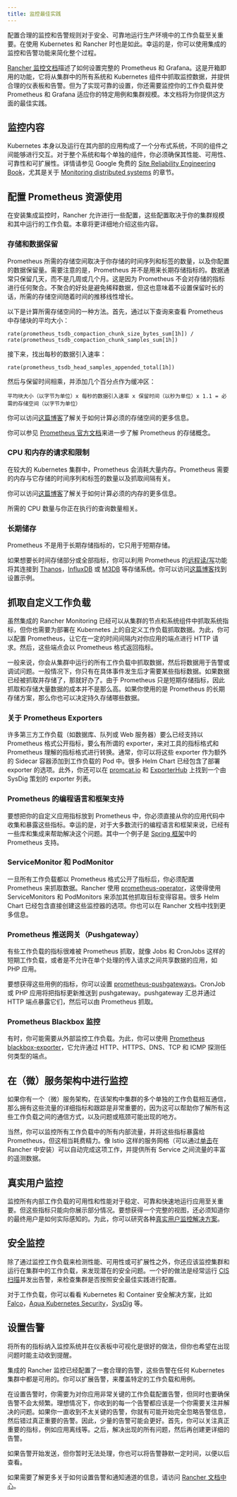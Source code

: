 ```yaml
---
title: 监控最佳实践
---
```


配置合理的监控和告警规则对于安全、可靠地运行生产环境中的工作负载至关重要。在使用 Kubernetes 和 Rancher 时也是如此。幸运的是，你可以使用集成的监控和告警功能来简化整个过程。

[Rancher 监控文档](../../../pages-for-subheaders/monitoring-and-alerting.md)描述了如何设置完整的 Prometheus 和 Grafana。这是开箱即用的功能，它将从集群中的所有系统和 Kubernetes 组件中抓取监控数据，并提供合理的仪表板和告警。但为了实现可靠的设置，你还需要监控你的工作负载并使 Prometheus 和 Grafana 适应你的特定用例和集群规模。本文档将为你提供这方面的最佳实践。

## 监控内容

Kubernetes 本身以及运行在其内部的应用构成了一个分布式系统，不同的组件之间能够进行交互。对于整个系统和每个单独的组件，你必须确保其性能、可用性、可靠性和可扩展性。详情请参见 Google 免费的 [Site Reliability Engineering Book](https://landing.google.com/sre/sre-book/)，尤其是关于 [Monitoring distributed systems](https://landing.google.com/sre/sre-book/chapters/monitoring-distributed-systems/) 的章节。

## 配置 Prometheus 资源使用

在安装集成监控时，Rancher 允许进行一些配置，这些配置取决于你的集群规模和其中运行的工作负载。本章将更详细地介绍这些内容。

### 存储和数据保留

Prometheus 所需的存储空间取决于你存储的时间序列和标签的数量，以及你配置的数据保留量。需要注意的是，Prometheus 并不是用来长期存储指标的。数据通常只保留几天，而不是几周或几个月。这是因为 Prometheus 不会对存储的指标进行任何聚合。不聚合的好处是避免稀释数据，但这也意味着不设置保留时长的话，所需的存储空间随着时间的推移线性增长。

以下是计算所需存储空间的一种方法。首先，通过以下查询来查看 Prometheus 中存储块的平均大小：

```
rate(prometheus_tsdb_compaction_chunk_size_bytes_sum[1h]) / rate(prometheus_tsdb_compaction_chunk_samples_sum[1h])
```

接下来，找出每秒的数据引入速率：

```
rate(prometheus_tsdb_head_samples_appended_total[1h])
```

然后与保留时间相乘，并添加几个百分点作为缓冲区：

```
平均块大小（以字节为单位）x 每秒的数据引入速率 x 保留时间（以秒为单位）x 1.1 = 必需的存储空间（以字节为单位）
```

你可以访问[这篇博客](https://www.robustperception.io/how-much-disk-space-do-prometheus-blocks-use)了解关于如何计算必须的存储空间的更多信息。

你可以参见 [Prometheus 官方文档](https://prometheus.io/docs/prometheus/latest/storage)来进一步了解 Prometheus 的存储概念。

### CPU 和内存的请求和限制

在较大的 Kubernetes 集群中，Prometheus 会消耗大量内存。Prometheus 需要的内存与它存储的时间序列和标签的数量以及抓取间隔有关。

你可以访问[这篇博客](https://www.robustperception.io/how-much-ram-does-prometheus-2-x-need-for-cardinality-and-ingestion)了解关于如何计算必须的内存的更多信息。

所需的 CPU 数量与你正在执行的查询数量相关。

### 长期储存

Prometheus 不是用于长期存储指标的，它只用于短期存储。

如果想要长时间存储部分或全部指标，你可以利用 Prometheus 的[远程读/写](https://prometheus.io/docs/prometheus/latest/storage/#remote-storage-integrations)功能将其连接到 [Thanos](https://thanos.io/)，[InfluxDB](https://www.influxdata.com/) 或 [M3DB](https://www.m3db.io/) 等存储系统。你可以访问[这篇博客](https://rancher.com/blog/2020/prometheus-metric-federation)找到设置示例。

## 抓取自定义工作负载

虽然集成的 Rancher Monitoring 已经可以从集群的节点和系统组件中抓取系统指标，但你也需要为部署在 Kubernetes 上的自定义工作负载抓取数据。为此，你可以配置 Prometheus，让它在一定的时间间隔内对你应用的端点进行 HTTP 请求。然后，这些端点会以 Prometheus 格式返回指标。

一般来说，你会从集群中运行的所有工作负载中抓取数据，然后将数据用于告警或调试问题。一般情况下，你只有在具体事件发生后才需要某些指标数据。如果数据已经被抓取并存储了，那就好办了。由于 Prometheus 只是短期存储指标，因此抓取和存储大量数据的成本并不是那么高。如果你使用的是 Prometheus 的长期存储方案，那么你也可以决定持久存储哪些数据。

### 关于 Prometheus Exporters

许多第三方工作负载（如数据库、队列或 Web 服务器）要么已经支持以 Prometheus 格式公开指标，要么有所谓的 exporter，来对工具的指标格式和 Prometheus 理解的指标格式进行转换。通常，你可以将这些 exporter 作为额外的 Sidecar 容器添加到工作负载的 Pod 中。很多 Helm Chart 已经包含了部署 exporter 的选项。此外，你还可以在 [promcat.io](https://promcat.io/) 和 [ExporterHub](https://exporterhub.io/) 上找到一个由 SysDig 策划的 exporter 列表。

### Prometheus 的编程语言和框架支持

要想把你的自定义应用指标放到 Prometheus 中，你必须直接从你的应用代码中收集和暴露这些指标。幸运的是，对于大多数流行的编程语言和框架来说，已经有一些库和集成来帮助解决这个问题。其中一个例子是 [Spring 框架](https://docs.spring.io/spring-metrics/docs/current/public/prometheus)中的 Prometheus 支持。

### ServiceMonitor 和 PodMonitor

一旦所有工作负载都以 Prometheus 格式公开了指标后，你必须配置 Prometheus 来抓取数据。Rancher 使用 [prometheus-operator](https://github.com/prometheus-operator/prometheus-operator)，这使得使用 ServiceMonitors 和 PodMonitors 来添加其他抓取目标变得容易。很多 Helm Chart 已经包含直接创建这些监控器的选项。你也可以在 Rancher 文档中找到更多信息。

### Prometheus 推送网关（Pushgateway）

有些工作负载的指标很难被 Prometheus 抓取，就像 Jobs 和 CronJobs 这样的短期工作负载，或者是不允许在单个处理的传入请求之间共享数据的应用，如 PHP 应用。

要想获得这些用例的指标，你可以设置 [prometheus-pushgateways](https://github.com/prometheus/pushgateway)。CronJob 或 PHP 应用将把指标更新推送到 pushgateway。pushgateway 汇总并通过 HTTP 端点暴露它们，然后可以由 Prometheus 抓取。

### Prometheus Blackbox 监控

有时，你可能需要从外部监控工作负载。为此，你可以使用 [Prometheus blackbox-exporter](https://github.com/prometheus/blackbox_exporter)，它允许通过 HTTP、HTTPS、DNS、TCP 和 ICMP 探测任何类型的端点。

## 在（微）服务架构中进行监控

如果你有一个（微）服务架构，在该架构中集群的多个单独的工作负载相互通信，那么拥有这些流量的详细指标和跟踪是非常重要的，因为这可以帮助你了解所有这些工作负载之间的通信方式，以及问题或瓶颈可能出现的地方。

当然，你可以监控所有工作负载中的所有内部流量，并将这些指标暴露给 Prometheus，但这相当耗费精力。像 Istio 这样的服务网格（可以通过[单击](https://rancher.com/docs/rancher/v2.6/en/istio/)在 Rancher 中安装）可以自动完成这项工作，并提供所有 Service 之间流量的丰富的遥测数据。

## 真实用户监控

监控所有内部工作负载的可用性和性能对于稳定、可靠和快速地运行应用至关重要。但这些指标只能向你展示部分情况。要想获得一个完整的视图，还必须知道你的最终用户是如何实际感知的。为此，你可以研究各种[真实用户监控解决方案](https://en.wikipedia.org/wiki/Real_user_monitoring)。

## 安全监控

除了通过监控工作负载来检测性能、可用性或可扩展性之外，你还应该监控集群和运行在集群中的工作负载，来发现潜在的安全问题。一个好的做法是经常运行 [CIS 扫描](../../../pages-for-subheaders/cis-scan-guides.md)并发出告警，来检查集群是否按照安全最佳实践进行配置。

对于工作负载，你可以看看 Kubernetes 和 Container 安全解决方案，比如 [Falco](https://falco.org/)，[Aqua Kubernetes Security](https://www.aquasec.com/solutions/kubernetes-container-security/)，[SysDig](https://sysdig.com/) 等。

## 设置告警

将所有的指标纳入监控系统并在仪表板中可视化是很好的做法，但你也希望在出现问题时能主动收到提醒。

集成的 Rancher 监控已经配置了一套合理的告警，这些告警在任何 Kubernetes 集群中都是可用的。你可以扩展告警，来覆盖特定的工作负载和用例。

在设置告警时，你需要为对你应用非常关键的工作负载配置告警，但同时也要确保告警不会太频繁。理想情况下，你收到的每一个告警都应该是一个你需要关注并解决的问题。如果你一直收到不太关键的告警，你就有可能开始完全忽略告警信息，然后错过真正重要的告警。因此，少量的告警可能会更好。首先，你可以关注真正重要的指标，例如应用离线等。之后，解决出现的所有问题，然后再创建更详细的告警。

如果告警开始发送，但你暂时无法处理，你也可以将告警静默一定时间，以便以后查看。

如果需要了解更多关于如何设置告警和通知通道的信息，请访问 [Rancher 文档中心](../../../pages-for-subheaders/monitoring-and-alerting.md)。
